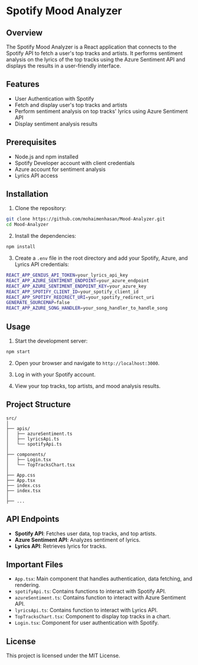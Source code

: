 
# Spotify Mood Analyzer

## Overview

The Spotify Mood Analyzer is a React application that connects to the Spotify API to fetch a user's top tracks and artists. It performs sentiment analysis on the lyrics of the top tracks using the Azure Sentiment API and displays the results in a user-friendly interface.

## Features

- User Authentication with Spotify
- Fetch and display user's top tracks and artists
- Perform sentiment analysis on top tracks' lyrics using Azure Sentiment API
- Display sentiment analysis results

## Prerequisites

- Node.js and npm installed
- Spotify Developer account with client credentials
- Azure account for sentiment analysis
- Lyrics API access

## Installation

1. Clone the repository:

```bash
git clone https://github.com/mohaimenhasan/Mood-Analyzer.git
cd Mood-Analyzer
```

2. Install the dependencies:

```bash
npm install
```

3. Create a `.env` file in the root directory and add your Spotify, Azure, and Lyrics API credentials:

```bash
REACT_APP_GENIUS_API_TOKEN=your_lyrics_api_key
REACT_APP_AZURE_SENTIMENT_ENDPOINT=your_azure_endpoint
REACT_APP_AZURE_SENTIMENT_ENDPOINT_KEY=your_azure_key
REACT_APP_SPOTIFY_CLIENT_ID=your_spotify_client_id
REACT_APP_SPOTIFY_REDIRECT_URI=your_spotify_redirect_uri
GENERATE_SOURCEMAP=false
REACT_APP_AZURE_SONG_HANDLER=your_song_handler_to_handle_song
```

## Usage

1. Start the development server:

```bash
npm start
```

2. Open your browser and navigate to `http://localhost:3000`.

3. Log in with your Spotify account.

4. View your top tracks, top artists, and mood analysis results.

## Project Structure

```
src/
│
├── apis/
│   ├── azureSentiment.ts
│   ├── lyricsApi.ts
│   └── spotifyApi.ts
│
├── components/
│   ├── Login.tsx
│   └── TopTracksChart.tsx
│
├── App.css
├── App.tsx
├── index.css
├── index.tsx
│
├── ...
```

## API Endpoints

- **Spotify API**: Fetches user data, top tracks, and top artists.
- **Azure Sentiment API**: Analyzes sentiment of lyrics.
- **Lyrics API**: Retrieves lyrics for tracks.

## Important Files

- `App.tsx`: Main component that handles authentication, data fetching, and rendering.
- `spotifyApi.ts`: Contains functions to interact with Spotify API.
- `azureSentiment.ts`: Contains function to interact with Azure Sentiment API.
- `lyricsApi.ts`: Contains function to interact with Lyrics API.
- `TopTracksChart.tsx`: Component to display top tracks in a chart.
- `Login.tsx`: Component for user authentication with Spotify.

## License

This project is licensed under the MIT License.
